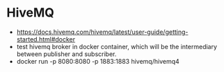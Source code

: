 # HiveMQ

- https://docs.hivemq.com/hivemq/latest/user-guide/getting-started.html#docker
- test hivemq broker in docker container, which will be the intermediary between publisher and subscriber.
- docker run -p 8080:8080 -p 1883:1883 hivemq/hivemq4